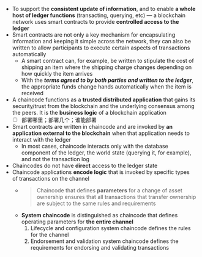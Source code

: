 - To support the **consistent update of information**, and to enable **a whole host of ledger functions** (transacting, querying, etc) — a blockchain network uses smart contracts to provide **controlled access to the ledger**
- Smart contracts are not only a key mechanism for encapsulating information and keeping it simple across the network, they can also be written to allow participants to execute certain aspects of transactions automatically
    - A smart contract can, for example, be written to stipulate the cost of shipping an item where the shipping charge changes depending on how quickly the item arrives
    -  With the ***terms agreed to by both parties and written to the ledger***, the appropriate funds change hands automatically when the item is received
- A chaincode functions as a **trusted distributed application** that gains its security/trust from the blockchain and the underlying consensus among the peers. It is the **business logic** of a blockchain application
    - [ ] 部署哪里；部署几个；谁能部署

- Smart contracts are written in chaincode and are invoked by **an application external to the blockchain** when that application needs to interact with the ledger
    - In most cases, chaincode interacts only with the database component of the ledger, the world state (querying it, for example), and not the transaction log
- Chaincodes do not have **direct** access to the ledger state
- Chaincode applications **encode logic** that is invoked by specific types of transactions on the channel
    - > Chaincode that defines **parameters** for a change of asset ownership ensures that all transactions that transfer ownership are subject to the same rules and requirements
    - **System chaincode** is distinguished as chaincode that defines operating parameters for **the entire channel**
        1. Lifecycle and configuration system chaincode defines the rules for the channel
        2. Endorsement and validation system chaincode defines the requirements for endorsing and validating transactions